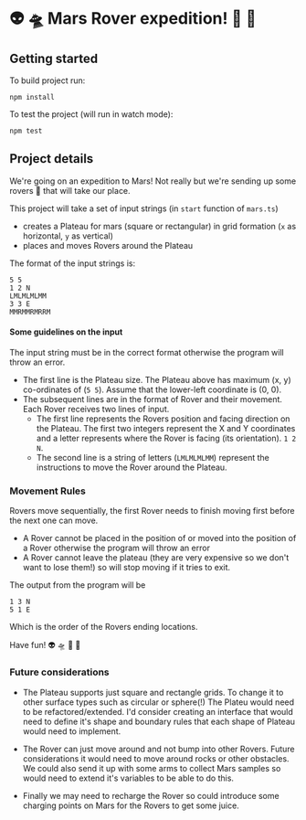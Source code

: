 # 👽 🛸 Mars Rover expedition! 🚀 🤖

## Getting started

To build project run:

`npm install`

To test the project (will run in watch mode):

`npm test`

## Project details

We're going on an expedition to Mars!
Not really but we're sending up some rovers 🤖 that will take our place.

This project will take a set of input strings (in `start` function of `mars.ts`)

- creates a Plateau for mars (square or rectangular) in grid formation (`x` as horizontal, `y` as vertical)
- places and moves Rovers around the Plateau

The format of the input strings is:

```
5 5
1 2 N
LMLMLMLMM
3 3 E
MMRMMRMRRM
```

#### Some guidelines on the input

The input string must be in the correct format otherwise the program will throw an error.

- The first line is the Plateau size. The Plateau above has maximum (x, y) co-ordinates of (`5 5`). Assume that the lower-left coordinate is (0, 0).
- The subsequent lines are in the format of Rover and their movement. Each Rover receives two lines of input.
  - The first line represents the Rovers position and facing direction on the Plateau. The first two integers represent the X and Y coordinates and a letter represents where the Rover is facing (its orientation).
    `1 2 N`.
  - The second line is a string of letters (`LMLMLMLMM`) represent the instructions to move the Rover around the Plateau.

### Movement Rules

Rovers move sequentially, the first Rover needs to finish moving first before the next one can move.

- A Rover cannot be placed in the position of or moved into the position of a Rover otherwise the program will throw an error
- A Rover cannot leave the plateau (they are very expensive so we don't want to lose them!) so will stop moving if it tries to exit.

The output from the program will be

```
1 3 N
5 1 E
```

Which is the order of the Rovers ending locations.

Have fun! 👽 🛸 🚀 🤖

### Future considerations

- The Plateau supports just square and rectangle grids. To change it to other surface types such as circular or sphere(!) The Plateu would need to be refactored/extended. I'd consider creating an interface that would need to define it's shape and boundary rules that each shape of Plateau would need to implement.

- The Rover can just move around and not bump into other Rovers. Future considerations it would need to move around rocks or other obstacles. We could also send it up with some arms to collect Mars samples so would need to extend it's variables to be able to do this.

- Finally we may need to recharge the Rover so could introduce some charging points on Mars for the Rovers to get some juice.
